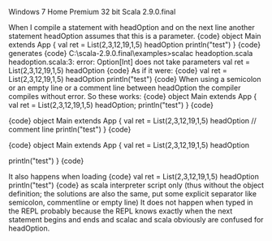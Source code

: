 Windows 7 Home Premium 32 bit
Scala 2.9.0.final

When I compile a statement with headOption and on the next line another statement headOption assumes that this is a parameter.
{code}
object Main extends App {
val ret = List(2,3,12,19,1,5) headOption
println("test")
}
{code}
generates
{code}
C:\scala-2.9.0.final\examples>scalac headoption.scala
headoption.scala:3: error: Option[Int] does not take parameters
val ret = List(2,3,12,19,1,5) headOption
{code}
As if it were:
{code}
val ret = List(2,3,12,19,1,5) headOption println("test")
{code}
When using a semicolon or an empty line or a comment line between headOption the compiler compiles without error.
So these works:
{code}
object Main extends App {
val ret = List(2,3,12,19,1,5) headOption;
println("test")
}
{code}

{code}
object Main extends App {
val ret = List(2,3,12,19,1,5) headOption
// comment line
println("test")
}
{code}

{code}
object Main extends App {
val ret = List(2,3,12,19,1,5) headOption

println("test")
}
{code}

It also happens when loading
{code}
val ret = List(2,3,12,19,1,5) headOption
println("test")
{code}
as scala interpreter script only (thus without the object definition; the solutions are also the same, put some explicit separator like semicolon, commentline or empty line) 
It does not happen when typed in the REPL probably because the REPL knows exactly when the next statement begins and ends and scalac and scala obviously are confused for headOption.


